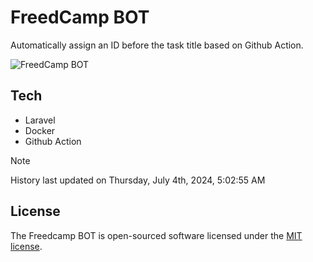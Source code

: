 # FreedCamp BOT

Automatically assign an ID before the task title based on Github Action.

![FreedCamp BOT](https://repository-images.githubusercontent.com/737932867/7d34798b-2680-471c-b089-a78a718d3d6a)

## Tech

- Laravel
- Docker
- Github Action

> [!NOTE]  
> History last updated on Thursday, July 4th, 2024, 5:02:55 AM

## License

The Freedcamp BOT is open-sourced software licensed under the [MIT license](https://opensource.org/licenses/MIT).
